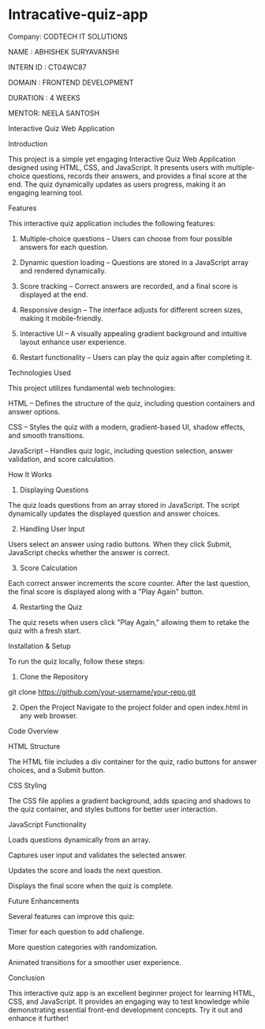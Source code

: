 # Intracative-quiz-app

Company: CODTECH IT SOLUTIONS 

NAME : ABHISHEK SURYAVANSHI 

INTERN ID : CT04WC87

DOMAIN : FRONTEND DEVELOPMENT 

DURATION : 4 WEEKS 

MENTOR: NEELA SANTOSH 

Interactive Quiz Web Application

Introduction

This project is a simple yet engaging Interactive Quiz Web Application designed using HTML, CSS, and JavaScript. It presents users with multiple-choice questions, records their answers, and provides a final score at the end. The quiz dynamically updates as users progress, making it an engaging learning tool.

Features

This interactive quiz application includes the following features:

1. Multiple-choice questions – Users can choose from four possible answers for each question.


2. Dynamic question loading – Questions are stored in a JavaScript array and rendered dynamically.


3. Score tracking – Correct answers are recorded, and a final score is displayed at the end.


4. Responsive design – The interface adjusts for different screen sizes, making it mobile-friendly.


5. Interactive UI – A visually appealing gradient background and intuitive layout enhance user experience.


6. Restart functionality – Users can play the quiz again after completing it.



Technologies Used

This project utilizes fundamental web technologies:

HTML – Defines the structure of the quiz, including question containers and answer options.

CSS – Styles the quiz with a modern, gradient-based UI, shadow effects, and smooth transitions.

JavaScript – Handles quiz logic, including question selection, answer validation, and score calculation.


How It Works

1. Displaying Questions

The quiz loads questions from an array stored in JavaScript. The script dynamically updates the displayed question and answer choices.

2. Handling User Input

Users select an answer using radio buttons. When they click Submit, JavaScript checks whether the answer is correct.

3. Score Calculation

Each correct answer increments the score counter. After the last question, the final score is displayed along with a "Play Again" button.

4. Restarting the Quiz

The quiz resets when users click "Play Again," allowing them to retake the quiz with a fresh start.

Installation & Setup

To run the quiz locally, follow these steps:

1. Clone the Repository

git clone https://github.com/your-username/your-repo.git


2. Open the Project
Navigate to the project folder and open index.html in any web browser.



Code Overview

HTML Structure

The HTML file includes a div container for the quiz, radio buttons for answer choices, and a Submit button.

CSS Styling

The CSS file applies a gradient background, adds spacing and shadows to the quiz container, and styles buttons for better user interaction.

JavaScript Functionality

Loads questions dynamically from an array.

Captures user input and validates the selected answer.

Updates the score and loads the next question.

Displays the final score when the quiz is complete.


Future Enhancements

Several features can improve this quiz:

Timer for each question to add challenge.

More question categories with randomization.

Animated transitions for a smoother user experience.


Conclusion

This interactive quiz app is an excellent beginner project for learning HTML, CSS, and JavaScript. It provides an engaging way to test knowledge while demonstrating essential front-end development concepts. Try it out and enhance it further!

